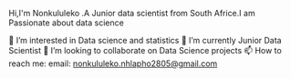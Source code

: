 Hi,I'm Nonkululeko .A Junior data scientist from South Africe.I am Passionate about data science

👀 I’m interested in  Data science and statistics
🌱 I’m currently Junior Data Scientist
💞️ I’m looking to collaborate on Data Science projects 
📫 How to reach me: email: nonkululeko.nhlapho2805@gmail.com

<!---
nonkul/nonkul is a ✨ special ✨ repository because its `README.md` (this file) appears on your GitHub profile.
You can click the Preview link to take a look at your changes.
--->
